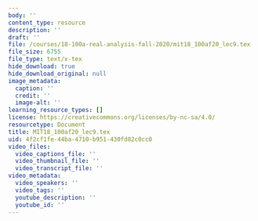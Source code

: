 ```yaml
---
body: ''
content_type: resource
description: ''
draft: ''
file: /courses/18-100a-real-analysis-fall-2020/mit18_100af20_lec9.tex
file_size: 6755
file_type: text/x-tex
hide_download: true
hide_download_original: null
image_metadata:
  caption: ''
  credit: ''
  image-alt: ''
learning_resource_types: []
license: https://creativecommons.org/licenses/by-nc-sa/4.0/
resourcetype: Document
title: MIT18_100af20_lec9.tex
uid: 4f2cf1fe-44ba-4710-b951-430fd82c0cc0
video_files:
  video_captions_file: ''
  video_thumbnail_file: ''
  video_transcript_file: ''
video_metadata:
  video_speakers: ''
  video_tags: ''
  youtube_description: ''
  youtube_id: ''
---
```

